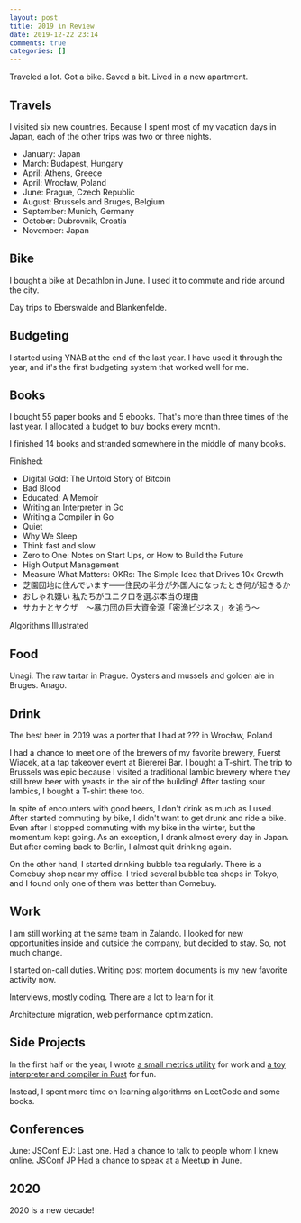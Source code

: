 ```yaml
---
layout: post
title: 2019 in Review
date: 2019-12-22 23:14
comments: true
categories: []
---
```


Traveled a lot. Got a bike. Saved a bit. Lived in a new apartment.

## Travels

I visited six new countries. Because I spent most of my vacation days in Japan, each of the other trips was two or three nights.

- January: Japan
- March: Budapest, Hungary
- April: Athens, Greece
- April: Wrocław, Poland
- June: Prague, Czech Republic
- August: Brussels and Bruges, Belgium
- September: Munich, Germany
- October: Dubrovnik, Croatia
- November: Japan

## Bike

I bought a bike at Decathlon in June. I used it to commute and ride around the city.

Day trips to Eberswalde and Blankenfelde.

## Budgeting

I started using YNAB at the end of the last year. I have used it through the year, and it's the first budgeting system that worked well for me.

## Books

I bought 55 paper books and 5 ebooks. That's more than three times of the last year. I allocated a budget to buy books every month.

I finished 14 books and stranded somewhere in the middle of many books.

Finished:

- Digital Gold: The Untold Story of Bitcoin
- Bad Blood
- Educated: A Memoir
- Writing an Interpreter in Go
- Writing a Compiler in Go
- Quiet
- Why We Sleep
- Think fast and slow
- Zero to One: Notes on Start Ups, or How to Build the Future
- High Output Management
- Measure What Matters: OKRs: The Simple Idea that Drives 10x Growth
- 芝園団地に住んでいます――住民の半分が外国人になったとき何が起きるか
- おしゃれ嫌い 私たちがユニクロを選ぶ本当の理由
- サカナとヤクザ　～暴力団の巨大資金源「密漁ビジネス」を追う～

Algorithms Illustrated

## Food

Unagi. The raw tartar in Prague. Oysters and mussels and golden ale in Bruges.
Anago.

## Drink

The best beer in 2019 was a porter that I had at ??? in Wrocław, Poland

I had a chance to meet one of the brewers of my favorite brewery, Fuerst Wiacek, at a tap takeover event at Biererei Bar. I bought a T-shirt. The trip to Brussels was epic because I visited a traditional lambic brewery where they still brew beer with yeasts in the air of the building! After tasting sour lambics, I bought a T-shirt there too.

In spite of encounters with good beers, I don't drink as much as I used. After started commuting by bike, I didn't want to get drunk and ride a bike. Even after I stopped commuting with my bike in the winter, but the momentum kept going. As an exception, I drank almost every day in Japan. But after coming back to Berlin, I almost quit drinking again.

On the other hand, I started drinking bubble tea regularly. There is a Comebuy shop near my office. I tried several bubble tea shops in Tokyo, and I found only one of them was better than Comebuy.

## Work

I am still working at the same team in Zalando. I looked for new opportunities inside and outside the company, but decided to stay. So, not much change.

I started on-call duties. Writing post mortem documents is my new favorite activity now.

Interviews, mostly coding. There are a lot to learn for it.

Architecture migration, web performance optimization.

## Side Projects

In the first half or the year, I wrote [a small metrics utility](https://github.com/shuhei/rolling-window) for work and [a toy interpreter and compiler in Rust](/blog/2019/10/06/interpreter-and-compiler-in-rust/) for fun.

Instead, I spent more time on learning algorithms on LeetCode and some books.

## Conferences

June: JSConf EU: Last one. Had a chance to talk to people whom I knew online.
JSConf JP
Had a chance to speak at a Meetup in June.

## 2020

2020 is a new decade!
